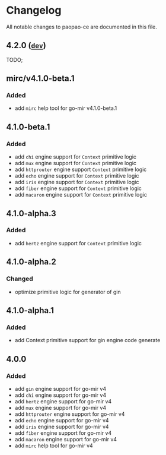 # Changelog

All notable changes to paopao-ce are documented in this file.

## 4.2.0 ([`dev`](https://github.com/alimy/mir))
TODO;

## mirc/v4.1.0-beta.1
### Added
- add `mirc` help tool for go-mir v4.1.0-beta.1

## 4.1.0-beta.1
### Added
- add `chi` engine support for `Context` primitive logic
- add `mux` engine support for `Context` primitive logic
- add `httprouter` engine support `Context` primitive logic
- add `echo` engine support for `Context` primitive logic
- add `iris` engine support for `Context` primitive logic
- add `fiber` engine support for `Context` primitive logic
- add `macaron` engine support for `Context` primitive logic

## 4.1.0-alpha.3
### Added
- add `hertz` engine support for `Context` primitive logic

## 4.1.0-alpha.2
### Changed 
- optimize primitive logic for generator of gin

## 4.1.0-alpha.1
### Added 
- add Context primitive support for gin engine code generate

## 4.0.0
### Added
- add `gin` engine support for go-mir v4
- add `chi` engine support for go-mir v4
- add `hertz` engine support for go-mir v4
- add `mux` engine support for go-mir v4
- add `httprouter` engine support for go-mir v4
- add `echo` engine support for go-mir v4
- add `iris` engine support for go-mir v4
- add `fiber` engine support for go-mir v4
- add `macaron` engine support for go-mir v4
- add `mirc` help tool for go-mir v4
